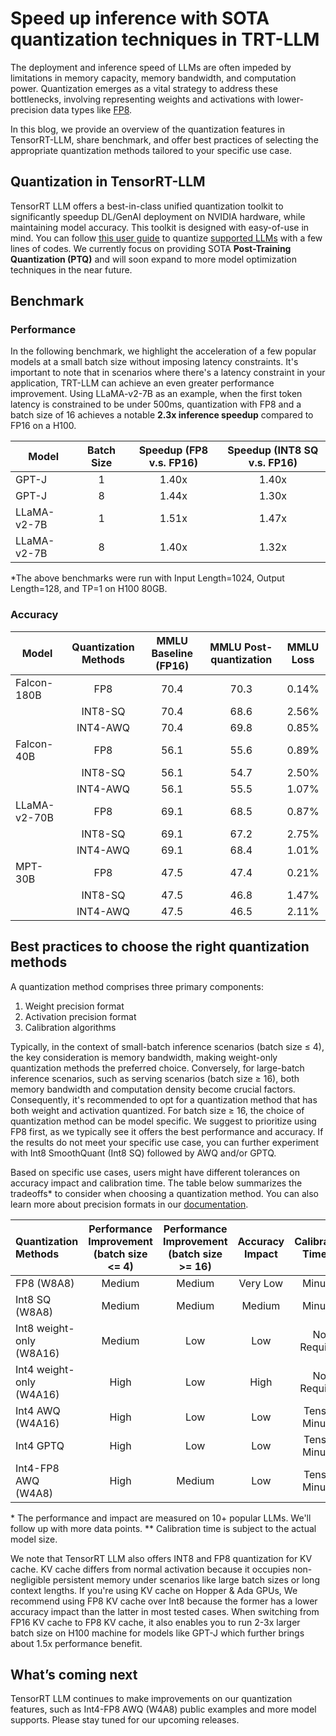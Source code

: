 # Speed up inference with SOTA quantization techniques in TRT-LLM

The deployment and inference speed of LLMs are often impeded by limitations in memory capacity, memory bandwidth, and computation power. Quantization emerges as a vital strategy to address these bottlenecks, involving representing weights and activations with lower-precision data types like [FP8](https://www.nvidia.com/en-us/on-demand/session/gtcspring23-s52166/).

In this blog, we provide an overview of the quantization features in TensorRT-LLM, share benchmark, and offer best practices of selecting the appropriate quantization methods tailored to your specific use case.

## Quantization in TensorRT-LLM
TensorRT LLM offers a best-in-class unified quantization toolkit to significantly speedup DL/GenAI deployment on NVIDIA hardware, while maintaining model accuracy. This toolkit is designed with easy-of-use in mind. You can follow [this user guide](https://github.com/NVIDIA/TensorRT-LLM/tree/main/examples/quantization) to quantize [supported LLMs](../reference/support-matrix.md#models) with a few lines of codes. We currently focus on providing SOTA **Post-Training Quantization (PTQ)** and will soon expand to more model optimization techniques in the near future.

## Benchmark

### Performance
In the following benchmark, we highlight the acceleration of a few popular models at a small batch size without imposing latency constraints. It's important to note that in scenarios where there's a latency constraint in your application, TRT-LLM can achieve an even greater performance improvement. Using LLaMA-v2-7B as an example, when the first token latency is constrained to be under 500ms, quantization with FP8 and a batch size of 16 achieves a notable **2.3x inference speedup** compared to FP16 on a H100.

| Model       | Batch Size | Speedup (FP8 v.s. FP16) | Speedup (INT8 SQ v.s. FP16) |
| ----------- | :--------: | :---------------------: | :-------------------------: |
| GPT-J       |     1      |          1.40x          |            1.40x            |
| GPT-J       |     8      |          1.44x          |            1.30x            |
| LLaMA-v2-7B |     1      |          1.51x          |            1.47x            |
| LLaMA-v2-7B |     8      |          1.40x          |            1.32x            |

*The above benchmarks were run with Input Length=1024, Output Length=128, and TP=1 on H100 80GB.

### Accuracy

| Model        | Quantization Methods | MMLU Baseline (FP16) | MMLU Post-quantization | MMLU Loss |
| ------------ | :------------------: | :------------------: | :--------------------: | :-------: |
| Falcon-180B  |         FP8          |         70.4         |          70.3          |   0.14%   |
|              |       INT8-SQ        |         70.4         |          68.6          |   2.56%   |
|              |       INT4-AWQ       |         70.4         |          69.8          |   0.85%   |
| Falcon-40B   |         FP8          |         56.1         |          55.6          |   0.89%   |
|              |       INT8-SQ        |         56.1         |          54.7          |   2.50%   |
|              |       INT4-AWQ       |         56.1         |          55.5          |   1.07%   |
| LLaMA-v2-70B |         FP8          |         69.1         |          68.5          |   0.87%   |
|              |       INT8-SQ        |         69.1         |          67.2          |   2.75%   |
|              |       INT4-AWQ       |         69.1         |          68.4          |   1.01%   |
| MPT-30B      |         FP8          |         47.5         |          47.4          |   0.21%   |
|              |       INT8-SQ        |         47.5         |          46.8          |   1.47%   |
|              |       INT4-AWQ       |         47.5         |          46.5          |   2.11%   |



## Best practices to choose the right quantization methods
A quantization method comprises three primary components:
1. Weight precision format
2. Activation precision format
3. Calibration algorithms

Typically, in the context of small-batch inference scenarios (batch size ≤ 4), the key consideration is memory bandwidth, making weight-only quantization methods the preferred choice. Conversely, for large-batch inference scenarios, such as serving scenarios (batch size ≥ 16), both memory bandwidth and computation density become crucial factors. Consequently, it's recommended to opt for a quantization method that has both weight and activation quantized. For batch size ≥ 16, the choice of quantization method can be model specific. We suggest to prioritize using FP8 first, as we typically see it offers the best performance and accuracy. If the results do not meet your specific use case, you can further experiment with Int8 SmoothQuant (Int8 SQ) followed by AWQ and/or GPTQ.

Based on specific use cases, users might have different tolerances on accuracy impact and calibration time. The table below summarizes the tradeoffs* to consider when choosing a quantization method. You can also learn more about precision formats in our [documentation](https://nvidia.github.io/TensorRT-LLM/reference/precision.html).

| Quantization Methods     | Performance Improvement (batch size <= 4) | Performance Improvement (batch size >= 16) | Accuracy Impact | Calibration Time** |
| :----------------------- | :---------------------------------------: | :----------------------------------------: | :-------------: | :----------------: |
| FP8 (W8A8)               |                  Medium                   |                   Medium                   |    Very Low     |      Minutes       |
| Int8 SQ (W8A8)           |                  Medium                   |                   Medium                   |     Medium      |      Minutes       |
| Int8 weight-only (W8A16) |                  Medium                   |                    Low                     |       Low       |    Not Required    |
| Int4 weight-only (W4A16) |                   High                    |                    Low                     |      High       |    Not Required    |
| Int4 AWQ (W4A16)         |                   High                    |                    Low                     |       Low       |  Tens of Minutes   |
| Int4 GPTQ                |                   High                    |                    Low                     |       Low       |  Tens of Minutes   |
| Int4-FP8 AWQ (W4A8)      |                   High                    |                   Medium                   |       Low       |  Tens of Minutes   |

\* The performance and impact are measured on 10+ popular LLMs. We'll follow up with more data points.
** Calibration time is subject to the actual model size.

We note that TensorRT LLM also offers INT8 and FP8 quantization for KV cache. KV cache differs from normal activation because it occupies non-negligible persistent memory under scenarios like large batch sizes or long context lengths. If you're using KV cache on Hopper & Ada GPUs, We recommend using FP8 KV cache over Int8 because the former has a lower accuracy impact than the latter in most tested cases. When switching from FP16 KV cache to FP8 KV cache, it also enables you to run 2-3x larger batch size on H100 machine for models like GPT-J which further brings about 1.5x performance benefit.

## What’s coming next
TensorRT LLM continues to make improvements on our quantization features, such as Int4-FP8 AWQ (W4A8) public examples and more model supports. Please stay tuned for our upcoming releases.
